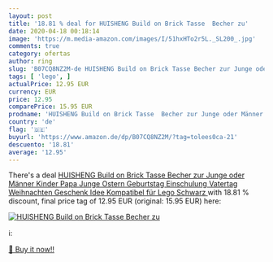 ```yaml
---
layout: post
title: '18.81 % deal for HUISHENG Build on Brick Tasse  Becher zu'
date: 2020-04-18 00:18:14
image: 'https://m.media-amazon.com/images/I/51hxHTo2r5L._SL200_.jpg'
comments: true
category: ofertas
author: ring
slug: 'B07CQ8NZ2M-de HUISHENG Build on Brick Tasse Becher zur Junge oder Männer...'
tags: [ 'lego', ]
actualPrice: 12.95 EUR
currency: EUR
price: 12.95
comparePrice: 15.95 EUR
prodname: 'HUISHENG Build on Brick Tasse  Becher zur Junge oder Männer Kinder Papa Junge  Ostern Geburtstag Einschulung Vatertag Weihnachten Geschenk Idee  Kompatibel für Lego  Schwarz '
country: 'de'
flag: '🇩🇪'
buyurl: 'https://www.amazon.de/dp/B07CQ8NZ2M/?tag=tolees0ca-21'
descuento: '18.81'
average: '12.95'
---
```


There's a deal [HUISHENG Build on Brick Tasse  Becher zur Junge oder Männer Kinder Papa Junge  Ostern Geburtstag Einschulung Vatertag Weihnachten Geschenk Idee  Kompatibel für Lego  Schwarz ](https://www.amazon.de/dp/B07CQ8NZ2M/?tag=tolees0ca-21)  with  18.81 % discount, final price tag of  12.95 EUR (original: 15.95 EUR) here:

[![HUISHENG Build on Brick Tasse  Becher zu](https://m.media-amazon.com/images/I/51hxHTo2r5L._SL200_.jpg)](https://www.amazon.de/dp/B07CQ8NZ2M/?tag=tolees0ca-21)

ℹ️:


[🛒 Buy it now!!](https://www.amazon.de/dp/B07CQ8NZ2M/?tag=tolees0ca-21)
